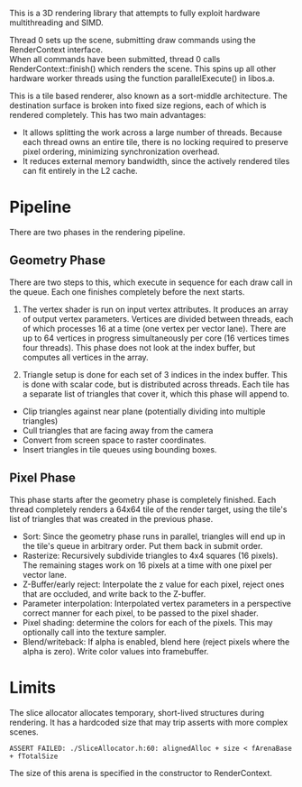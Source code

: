 This is a 3D rendering library that attempts to fully exploit hardware 
multithreading and SIMD. 

Thread 0 sets up the scene, submitting draw commands using the RenderContext interface.  
When all commands have been submitted, thread 0 calls RenderContext::finish() which 
renders the scene. This spins up all other hardware worker threads using the function 
parallelExecute() in libos.a.

This is a tile based renderer, also known as a sort-middle architecture.  The
destination surface is broken into fixed size regions, each of which is rendered 
completely.  This has two main advantages:
 - It allows splitting the work across a large number of threads. Because 
   each thread owns an entire tile, there is no locking required to preserve
   pixel ordering, minimizing synchronization overhead.
 - It reduces external memory bandwidth, since the actively rendered tiles can
   fit entirely in the L2 cache.

# Pipeline

There are two phases in the rendering pipeline.

## Geometry Phase
There are two steps to this, which execute in sequence for each draw call
in the queue. Each one finishes completely before the next starts.

1. The vertex shader is run on input vertex attributes.  It produces 
an array of output vertex parameters.  Vertices are divided between threads, 
each of which processes 16 at a time (one vertex per vector lane). There are 
up to 64 vertices in progress simultaneously per core (16 vertices times 
four threads). This phase does not look at the index buffer, but computes 
all vertices in the array.

2. Triangle setup is done for each set of 3 indices in the index buffer.  This
is done with scalar code, but is distributed across threads. Each tile has a
separate list of triangles that cover it, which this phase will append to.

 - Clip triangles against near plane (potentially dividing into multiple triangles)
 - Cull triangles that are facing away from the camera
 - Convert from screen space to raster coordinates. 
 - Insert triangles in tile queues using bounding boxes.

## Pixel Phase
This phase starts after the geometry phase is completely finished. Each thread 
completely renders a 64x64 tile of the render target, using the tile's list of 
triangles that was created in the previous phase.

- Sort: Since the geometry phase runs in parallel, triangles will end up in the tile's 
  queue in arbitrary order. Put them back in submit order.
- Rasterize: Recursively subdivide triangles to 4x4 squares (16 pixels). The 
  remaining stages work on 16 pixels at a time with one pixel per vector lane.
- Z-Buffer/early reject: Interpolate the z value for each pixel, reject ones 
  that are occluded, and write back to the Z-buffer.
- Parameter interpolation: Interpolated vertex parameters in a perspective 
  correct manner for each pixel, to be passed to the pixel shader.
- Pixel shading: determine the colors for each of the pixels. This may
  optionally call into the texture sampler.
- Blend/writeback: If alpha is enabled, blend here (reject pixels where the 
  alpha is zero). Write color values into framebuffer.
  
# Limits

The slice allocator allocates temporary, short-lived structures during rendering. It
has a hardcoded size that may trip asserts with more complex scenes.

    ASSERT FAILED: ./SliceAllocator.h:60: alignedAlloc + size < fArenaBase + fTotalSize

The size of this arena is specified in the constructor to RenderContext.

